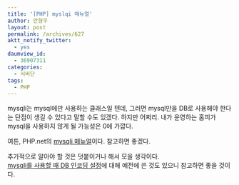 ```yaml
---
title: '[PHP] myslqi 매뉴얼'
author: 안형우
layout: post
permalink: /archives/627
aktt_notify_twitter:
  - yes
daumview_id:
  - 36907311
categories:
  - 서버단
tags:
  - PHP
---
```

mysqli는 mysql에만 사용하는 클래스일 텐데, 그러면 mysql만을 DB로 사용해야 한다는 단점이 생길 수 있다고 말할 수도 있겠다. 하지만 어쩌리. 내가 운영하는 홈피가 mysql을 사용하지 않게 될 가능성은 0에 가깝다. <div>
  여튼, PHP.net의 <a href="http://php.net/manual/kr/book.mysqli.php" target="_blank">mysqli 매뉴얼</a>이다. 참고하면 좋겠다.
</div>

<div>
  추가적으로 알아야 할 것은 덧붙이거나 해서 모을 생각이다.
</div>

<div>
  <a href="https://mytory.net/archives/5" target="_blank">mysqli를 사용할 때 DB 인코딩 설정</a>에 대해 예전에 쓴 것도 있으니 참고하면 좋을 것이다.
</div>